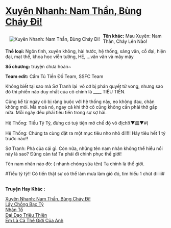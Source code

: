 <a href="https://utruyen.com/truyen/xuyen-nhanh-nam-than-bung-chay-di/17066/" title="Xuyên Nhanh: Nam Thần, Bùng Cháy Đi!"><h1>Xuyên Nhanh: Nam Thần, Bùng Cháy Đi!</h1></a><div style="display:table"><img align="right" style="float: left; padding: 10px;" src="https://utruyen.com/images/story/200x260/xuyen-nhanh-nam-than-bung-chay-di.jpg" alt="Xuyên Nhanh: Nam Thần, Bùng Cháy Đi!"><b>Tên khác:</b> Mau Xuyên: Nam Thần, Cháy Lên Nào! <b><p></p>Thể loại:</b> Ngôn tình, xuyên không, hài hước, hệ thống, sảng văn, cổ đại, hiện đại, mạt thế, khoa học viễn tưởng, HE,....vân vân và mây mây<p></p><b>Số chương:</b> truyện chưa hoàn~ <p></p><b>Team edit:</b> Cẩm Tú Tiền Đồ Team, SSFC Team<p></p>Không biết tại sao mà Sơ Tranh lại  vô cớ bị phán quyết tử vong, nhưng sao đó thì phiền não duy nhất của cô chính là ____ TIÊU TIỀN.<p></p>Cũng kể từ ngày cô bị ràng buộc với hệ thống này, eo không đau, chân không mỏi. Mà moá nó, ngay cả khi thở cô cũng không cần phải thở gấp nữa. Mỗi ngày đều phải tiêu tiền trong sự sợ hãi. <p></p>Hệ Thống: Tiểu Tỷ Tỷ, đừng có tuỳ tiện mở chế độ vô địch!(▼皿▼#)<p></p>Hệ Thống: Chúng ta cùng đặt ra một mục tiêu nho nhỏ đi!!!! Hãy tiêu hết 1 tỷ trước nào!!<p></p>Sơ Tranh: Phá của cái gì. Còn nữa, những tên nam nhân không thể hiểu nổi này là sao? Đừng cản ta! Ta phải đi chinh phục thế giới!<p></p>Tên nam nhân nào đó: ( nhanh chóng sửa tên) Ta chính là thế giới.<p></p>#Tiểu tỷ tỷ!! Có tiền thật sự có thể làm mưa làm gió đó, tìm hiểu 1 chút điiiii#</div><p><br><b>Truyện Hay Khác :</b></p><a href="https://utruyen.com/truyen/xuyen-nhanh-nam-than-bung-chay-di/17066/" alt="Xuyên Nhanh: Nam Thần, Bùng Cháy Đi!">Xuyên Nhanh: Nam Thần, Bùng Cháy Đi!</a><br/><a href="https://utruyen.com/truyen/lay-chong-bac-ty/19139/" alt="Lấy Chồng Bạc Tỷ">Lấy Chồng Bạc Tỷ</a><br/><a href="https://github.com/quanluxury/ngontinh_top100/tree/master/truyenhay/19347" alt="Nhân Tổ">Nhân Tổ</a><br/><a href="https://github.com/quanluxury/ngontinh_top100/tree/master/truyenhay/17593" alt="Đại Đạo Triêu Thiên">Đại Đạo Triêu Thiên</a><br/><a href="https://images.google.com.bn/url?q=https%3A%2F%2Futruyen.com%2Ftruyen%2Fem-la-ca-the-gioi-cua-anh%2F19428%2F" alt="Em Là Cả Thế Giới Của Anh">Em Là Cả Thế Giới Của Anh</a><br/>